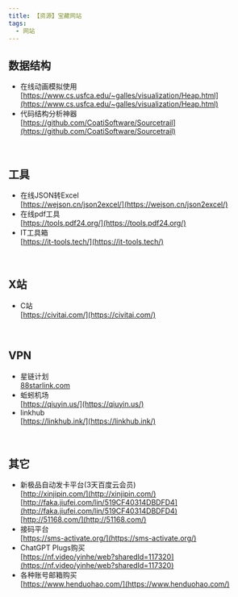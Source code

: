 ```yaml
---
title: 【资源】宝藏网站
tags:
  - 网站
---
```


## 数据结构
- 在线动画模拟使用  
  [https://www.cs.usfca.edu/~galles/visualization/Heap.html](https://www.cs.usfca.edu/~galles/visualization/Heap.html)  
- 代码结构分析神器  
  [https://github.com/CoatiSoftware/Sourcetrail](https://github.com/CoatiSoftware/Sourcetrail)  

<br>

## 工具
- 在线JSON转Excel  
  [https://wejson.cn/json2excel/](https://wejson.cn/json2excel/)  
- 在线pdf工具  
  [https://tools.pdf24.org/](https://tools.pdf24.org/)  
- IT工具箱  
  [https://it-tools.tech/](https://it-tools.tech/)

<br>

## X站
- C站  
[https://civitai.com/](https://civitai.com/)

<br>

## VPN
- 星链计划  
  [88starlink.com](88starlink.com)  
- 蚯蚓机场  
  [https://qiuyin.us/](https://qiuyin.us/) 
- linkhub  
  [https://linkhub.ink/](https://linkhub.ink/)

<br>

## 其它
- 新极品自动发卡平台(3天百度云会员)  
  [http://xinjipin.com/](http://xinjipin.com/)  
  [http://faka.jiufei.com/lin/519CF40314DBDFD4](http://faka.jiufei.com/lin/519CF40314DBDFD4)  
  [http://51168.com/](http://51168.com/)
- 接码平台  
  [https://sms-activate.org/](https://sms-activate.org/)  
- ChatGPT Plugs购买  
  [https://nf.video/yinhe/web?sharedId=117320](https://nf.video/yinhe/web?sharedId=117320)
- 各种账号邮箱购买  
  [https://www.henduohao.com/](https://www.henduohao.com/) 
